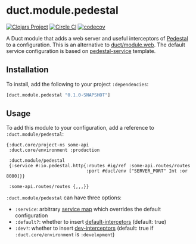 # duct.module.pedestal

[![Clojars Project](https://img.shields.io/clojars/v/duct.module.pedestal.svg)](https://clojars.org/duct.module.pedestal)
[![Circle CI](https://circleci.com/gh/lagenorhynque/duct.module.pedestal.svg?style=shield)](https://circleci.com/gh/lagenorhynque/duct.module.pedestal)
[![codecov](https://codecov.io/gh/lagenorhynque/duct.module.pedestal/branch/master/graph/badge.svg)](https://codecov.io/gh/lagenorhynque/duct.module.pedestal)

A Duct module that adds a web server and useful interceptors of [Pedestal](https://github.com/pedestal/pedestal) to a configuration. This is an alternative to [duct/module.web](https://github.com/duct-framework/module.web). The default service configuration is based on [pedestal-service](https://github.com/pedestal/pedestal/tree/master/service-template) template.

## Installation

To install, add the following to your project `:dependencies`:

```clj
[duct.module.pedestal "0.1.0-SNAPSHOT"]
```

## Usage

To add this module to your configuration, add a reference to `:duct.module/pedestal`:

```edn
{:duct.core/project-ns some-api
 :duct.core/environment :production

 :duct.module/pedestal
 {:service #:io.pedestal.http{:routes #ig/ref :some-api.routes/routes
                              :port #duct/env ["SERVER_PORT" Int :or 8080]}}

 :some-api.routes/routes {,,,}}
```

`:duct.module/pedestal` can have three options:

- `:service`: arbitrary [service map](http://pedestal.io/reference/service-map) which overrides the default configuration
- `:default?`: whether to insert [default-intercetors](http://pedestal.io/api/pedestal.service/io.pedestal.http.html#var-default-interceptors) (default: true)
- `:dev?`: whether to insert [dev-interceptors](http://pedestal.io/api/pedestal.service/io.pedestal.http.html#var-dev-interceptors) (default: true if `:duct.core/environment` is `:development`)
